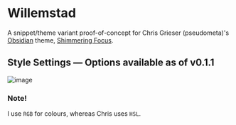 # Willemstad
A snippet/theme variant proof-of-concept for Chris Grieser (pseudometa)'s [Obsidian](https://obsidian.md/) theme, [Shimmering Focus](https://github.com/chrisgrieser/shimmering-focus).

## Style Settings — Options available as of v0.1.1
![image](https://user-images.githubusercontent.com/43155211/151665773-5ce561f1-5aee-470a-8080-18f82f33e665.png)
### Note!
I use `RGB` for colours, whereas Chris uses `HSL`.
